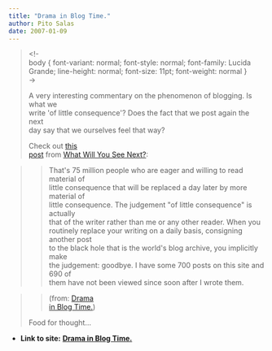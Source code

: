 ```yaml
---
title: "Drama in Blog Time."
author: Pito Salas
date: 2007-01-09
---
```



>
> <!-  
>  body { font-variant: normal; font-style: normal; font-family: Lucida
> Grande; line-height: normal; font-size: 11pt; font-weight: normal }  
>  ->
>
> A very interesting commentary on the phenomenon of blogging. Is what we  
>  write 'of little consequence'? Does the fact that we post again the next  
>  day say that we ourselves feel that way?
>
> Check out [this  
>  post](<http://www.mediangler.com/2007/01/07/drama-in-blog-time/>) from
> [What Will You See Next?](<http://www.mediangler.com>):
>

>> That's 75 million people who are eager and willing to read material of  
>  little consequence that will be replaced a day later by more material of  
>  little consequence. The judgement "of little consequence" is actually  
>  that of the writer rather than me or any other reader. When you  
>  routinely replace your writing on a daily basis, consigning another post  
>  to the black hole that is the world's blog archive, you implicitly make  
>  the judgement: goodbye. I have some 700 posts on this site and 690 of  
>  them have not been viewed since soon after I wrote them.
>>

>> (from: [Drama  
>  in Blog Time.](<http://www.mediangler.com/2007/01/07/drama-in-blog-time/>))
>
> Food for thought…


* **Link to site:** **[Drama in Blog Time.](None)**

